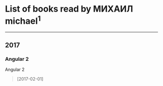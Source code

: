 # List of books read by МИХАИЛ michael<sup>1</sup>
---

## 2017

### Angular 2
Angular 2
> [2017-02-01] 



